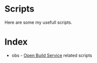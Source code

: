 Scripts
=======

Here are some my usefull scripts.


Index
=====

- obs - [Open Build Service](https://build.opensuse.org/) related scripts
